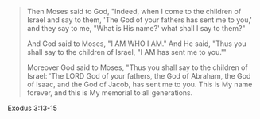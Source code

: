 > Then Moses said to God, "Indeed, when I come to the children of Israel and say
> to them, 'The God of your fathers has sent me to you,' and they say to me,
> "What is His name?' what shall I say to them?"
>
> And God said to Moses, "I AM WHO I AM." And He said, "Thus you shall say to
> the children of Israel, "I AM has sent me to you.'"
>
> Moreover God said to Moses, "Thus you shall say to the children of Israel:
> 'The LORD God of your fathers, the God of Abraham, the God of Isaac, and the
> God of Jacob, has sent me to you. This is My name forever, and this is My
> memorial to all generations.

Exodus 3:13-15
